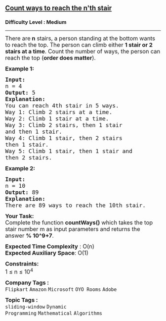 <h2><a href="https://practice.geeksforgeeks.org/problems/count-ways-to-reach-the-nth-stair-1587115620/1?page=4&difficulty[]=1&sortBy=submissions">Count ways to reach the n'th stair</a></h2><h3>Difficulty Level : Medium</h3><hr><div class="problems_problem_content__Xm_eO"><p><span style="font-size:18px">There are<strong> n</strong> stairs, a person standing at the bottom wants to reach the top. The person can climb either <strong>1 stair or 2 stairs at a time</strong>. Count the number of ways, the person can reach the top (<strong>order does matter</strong>).</span></p>

<p><span style="font-size:18px"><strong>Example 1:</strong></span></p>

<pre><span style="font-size:18px"><strong>Input:
</strong>n = 4
<strong>Output: </strong>5<strong>
Explanation:
</strong>You can reach 4th stair in 5 ways.</span> 
<span style="font-size:18px">Way 1: Climb 2 stairs at a time. </span>
<span style="font-size:18px">Way 2: Climb 1 stair at a time.</span>
<span style="font-size:18px">Way 3: Climb 2 stairs, then 1 stair
and then 1 stair.</span>
<span style="font-size:18px">Way 4: Climb 1 stair, then 2 stairs
then 1 stair.</span>
<span style="font-size:18px">Way 5: Climb 1 stair, then 1 stair and
then 2 stairs.</span>
</pre>

<p><span style="font-size:18px"><strong>Example 2:</strong></span></p>

<pre><span style="font-size:18px"><strong>Input:
</strong>n = 10
<strong>Output: </strong>89 
<strong>Explanation: </strong>
There are 89 ways to reach the 10th stair.</span>
</pre>

<p><span style="font-size:18px"><strong>Your Task:</strong><br>
Complete the function&nbsp;<strong>countWays()</strong>&nbsp;which takes the top stair number m as input parameters&nbsp;and returns the answer&nbsp;<strong>% 10^9+7</strong>.</span></p>

<p><span style="font-size:18px"><strong>Expected Time Complexity</strong> : O(n)<br>
<strong>Expected Auxiliary Space</strong>: O(1)</span></p>

<p><span style="font-size:18px"><strong>Constraints:</strong><br>
1 ≤ n ≤ 10<sup>4</sup></span></p>
</div><p><span style=font-size:18px><strong>Company Tags : </strong><br><code>Flipkart</code>&nbsp;<code>Amazon</code>&nbsp;<code>Microsoft</code>&nbsp;<code>OYO Rooms</code>&nbsp;<code>Adobe</code>&nbsp;<br><p><span style=font-size:18px><strong>Topic Tags : </strong><br><code>sliding-window</code>&nbsp;<code>Dynamic Programming</code>&nbsp;<code>Mathematical</code>&nbsp;<code>Algorithms</code>&nbsp;